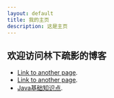 ```yaml
---
layout: default
title: 我的主页
description: 这是主页
---
```


## 欢迎访问林下疏影的博客

- [Link to another page](./another-page.html).
- [Link to another page](./about.html).
- [Java基础知识点](./java.html).